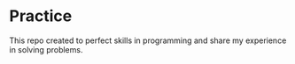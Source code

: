 # Practice
This repo created to perfect skills in programming and share my experience in solving problems.
